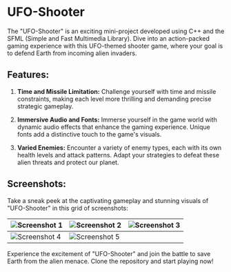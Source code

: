 # UFO-Shooter

The "UFO-Shooter" is an exciting mini-project developed using C++ and the SFML (Simple and Fast Multimedia Library). Dive into an action-packed gaming experience with this UFO-themed shooter game, where your goal is to defend Earth from incoming alien invaders.

## Features:

1. **Time and Missile Limitation:** Challenge yourself with time and missile constraints, making each level more thrilling and demanding precise strategic gameplay.

2. **Immersive Audio and Fonts:** Immerse yourself in the game world with dynamic audio effects that enhance the gaming experience. Unique fonts add a distinctive touch to the game's visuals.

3. **Varied Enemies:** Encounter a variety of enemy types, each with its own health levels and attack patterns. Adapt your strategies to defeat these alien threats and protect our planet.

## Screenshots:

Take a sneak peek at the captivating gameplay and stunning visuals of "UFO-Shooter" in this grid of screenshots:

| ![Screenshot 1](https://user-images.githubusercontent.com/88682260/174836521-f631554c-5978-4de1-813e-72c6fbba4aac.png) | ![Screenshot 2](https://user-images.githubusercontent.com/88682260/174836523-5400fe32-648f-4f1b-a486-db394d58bb4d.png) | ![Screenshot 3](https://user-images.githubusercontent.com/88682260/174836526-74267fb2-d71c-4fdb-b42d-db33b61f2fb1.png) |
| --- | --- | --- |
| ![Screenshot 4](https://user-images.githubusercontent.com/88682260/174836528-2c70a3f2-18cf-444d-82f0-ffe4c32e569d.png) | ![Screenshot 5](https://user-images.githubusercontent.com/88682260/174837005-2d9ab0a9-1773-4e83-a842-bb32db3954be.png) |  |


Experience the excitement of "UFO-Shooter" and join the battle to save Earth from the alien menace. Clone the repository and start playing now!
